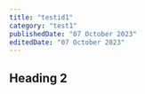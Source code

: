 ```yaml
---
title: "testid1"
category: "test1"
publishedDate: "07 October 2023"
editedDate: "07 October 2023"
---
```


## Heading 2

